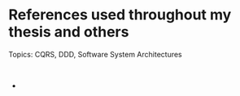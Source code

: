 # References used throughout my thesis and others
Topics: CQRS, DDD, Software System Architectures

<br>

- 
